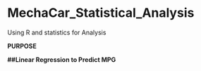 # MechaCar_Statistical_Analysis
Using R and statistics for Analysis


**PURPOSE**

**##Linear Regression to Predict MPG**
